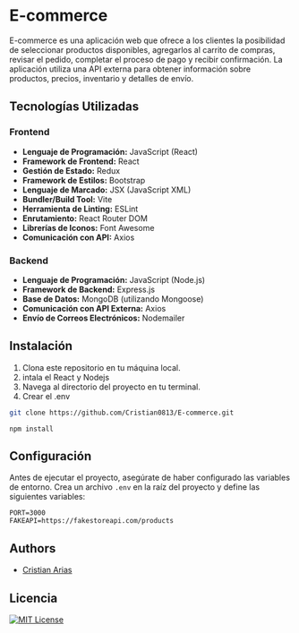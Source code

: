 
# E-commerce

E-commerce es una aplicación web que ofrece a los clientes la posibilidad de seleccionar productos disponibles, agregarlos al carrito de compras, revisar el pedido, completar el proceso de pago y recibir confirmación. La aplicación utiliza una API externa para obtener información sobre productos, precios, inventario y detalles de envío.




## Tecnologías Utilizadas

### Frontend

- **Lenguaje de Programación:** JavaScript (React)
- **Framework de Frontend:** React
- **Gestión de Estado:** Redux
- **Framework de Estilos:** Bootstrap
- **Lenguaje de Marcado:** JSX (JavaScript XML)
- **Bundler/Build Tool:** Vite
- **Herramienta de Linting:** ESLint
- **Enrutamiento:** React Router DOM
- **Librerías de Iconos:** Font Awesome
- **Comunicación con API:** Axios

### Backend

- **Lenguaje de Programación:** JavaScript (Node.js)
- **Framework de Backend:** Express.js
- **Base de Datos:** MongoDB (utilizando Mongoose)
- **Comunicación con API Externa:** Axios
- **Envío de Correos Electrónicos:** Nodemailer


## Instalación

1. Clona este repositorio en tu máquina local.
2. intala el React y Nodejs
3. Navega al directorio del proyecto en tu terminal.
4. Crear el .env

```bash
git clone https://github.com/Cristian0813/E-commerce.git
```
```npm
npm install
```
## Configuración

Antes de ejecutar el proyecto, asegúrate de haber configurado las variables de entorno. Crea un archivo ```.env``` en la raíz del proyecto y define las siguientes variables:

```env
PORT=3000
FAKEAPI=https://fakestoreapi.com/products
```

## Authors

- [Cristian Arias](https://www.github.com/Cristian0813)


## Licencia
[![MIT License](https://img.shields.io/badge/License-MIT-green.svg)](https://github.com/Cristian0813/E-commerce/blob/main/LICENSE)  

